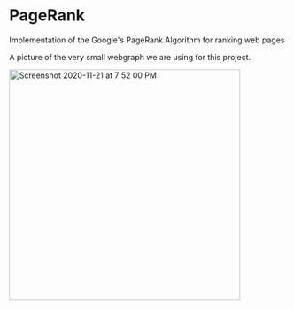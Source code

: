 # PageRank
Implementation of the Google's PageRank Algorithm for ranking web pages


A picture of the very small webgraph we are using for this project.

<img width="417" alt="Screenshot 2020-11-21 at 7 52 00 PM" src="https://user-images.githubusercontent.com/54858475/99879488-55d66400-2c33-11eb-8eec-3d3f608213e1.png">
